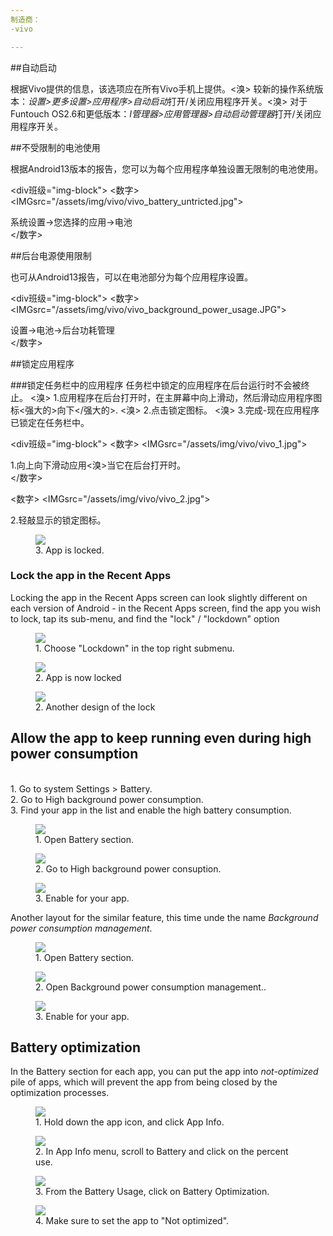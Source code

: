```yaml
---
制造商：
-vivo

---
```



##自动启动

根据Vivo提供的信息，该选项应在所有Vivo手机上提供。<溴>
较新的操作系统版本：*设置>更多设置>应用程序>自动启动*打开/关闭应用程序开关。<溴>
对于Funtouch OS2.6和更低版本：*I管理器>应用管理器>自动启动管理器*打开/关闭应用程序开关。

##不受限制的电池使用

根据Android13版本的报告，您可以为每个应用程序单独设置无限制的电池使用。

<div班级="img-block">
  <数字>
    <IMGsrc="/assets/img/vivo/vivo_battery_untricted.jpg">
    <figcaption>系统设置→您选择的应用→电池</figcaption>
  </数字>

</div>

##后台电源使用限制

也可从Android13报告，可以在电池部分为每个应用程序设置。

<div班级="img-block">
  <数字>
    <IMGsrc="/assets/img/vivo/vivo_background_power_usage.JPG">
    <figcaption>设置→电池→后台功耗管理</figcaption>
  </数字>

</div>



##锁定应用程序

###锁定任务栏中的应用程序
任务栏中锁定的应用程序在后台运行时不会被终止。
<溴>
1.应用程序在后台打开时，在主屏幕中向上滑动，然后滑动应用程序图标<强大的>向下</强大的>.
<溴>
2.点击锁定图标。
<溴>
3.完成-现在应用程序已锁定在任务栏中。

<div班级="img-block">
  <数字>
    <IMGsrc="/assets/img/vivo/vivo_1.jpg">
    <figcaption>1.向上向下滑动应用<溴>当它在后台打开时。</figcaption>
  </数字>

  <数字>
    <IMGsrc="/assets/img/vivo/vivo_2.jpg">
    <figcaption>2.轻敲显示的锁定图标。</figcaption>
  </figure>

  <figure>
    <img src="/assets/img/vivo/vivo_3.jpg">
    <figcaption>3. App is locked.</figcaption>
  </figure>

</div>

### Lock the app in the Recent Apps

Locking the app in the Recent Apps screen can look slightly different on each version of Android - in the Recent Apps screen, find the app you wish to lock, tap its sub-menu, and find the "lock" / "lockdown" option

<div class="img-block">
  <figure>
    <img src="/assets/img/vivo/vivo_lock.jpg">
    <figcaption>1. Choose "Lockdown" in the top right submenu.</figcaption>
  </figure>

  <figure>
    <img src="/assets/img/vivo/vivo_locked.jpg">
    <figcaption>2. App is now locked</figcaption>
  </figure>

  <figure>
    <img src="/assets/img/vivo/vivo_lock_3.jpg">
    <figcaption>2. Another design of the lock</figcaption>
  </figure>

</div>

## Allow the app to keep running even during high power consumption

<br>
1. Go to system Settings > Battery.
<br>
2. Go to High background power consumption.
<br>
3. Find your app in the list and enable the high battery consumption.

<div class="img-block">
  <figure>
    <img src="/assets/img/vivo/vivo_4.jpg">
    <figcaption>1. Open Battery section.</figcaption>
  </figure>

  <figure>
    <img src="/assets/img/vivo/vivo_5.jpg">
    <figcaption>2. Go to High background power consuption.</figcaption>
  </figure>

  <figure>
    <img src="/assets/img/vivo/vivo_6.jpg">
    <figcaption>3. Enable for your app.</figcaption>
  </figure>

</div>

Another layout for the similar feature, this time unde the name *Background power consumption management*.

<div class="img-block">
  <figure>
    <img src="/assets/img/vivo/vivo_battery_1.jpg">
    <figcaption>1. Open Battery section.</figcaption>
  </figure>

  <figure>
    <img src="/assets/img/vivo/vivo_battery_2.jpg">
    <figcaption>2. Open Background power consumption management..</figcaption>
  </figure>

  <figure>
    <img src="/assets/img/vivo/vivo_battery_3.jpg">
    <figcaption>3. Enable for your app.</figcaption>
  </figure>

</div>


## Battery optimization

In the Battery section for each app, you can put the app into *not-optimized* pile of apps, which will prevent the app from being closed by the optimization processes.

<div class="img-block">
  <figure>
    <img src="/assets/img/vivo/vivo_battery_optimization_1.jpg">
    <figcaption>1. Hold down the app icon, and click App Info.</figcaption>
  </figure>

  <figure>
    <img src="/assets/img/vivo/vivo_battery_optimization_2.jpg">
    <figcaption>2. In App Info menu, scroll to Battery and click on the percent use.</figcaption>
  </figure>

  <figure>
    <img src="/assets/img/vivo/vivo_battery_optimization_3.jpg">
    <figcaption>3. From the Battery Usage, click on Battery Optimization.</figcaption>
  </figure>

   <figure>
    <img src="/assets/img/vivo/vivo_battery_optimization_4.jpg">
    <figcaption>4. Make sure to set the app to "Not optimized".</figcaption>
  </figure>

</div>
